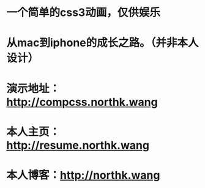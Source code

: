# 一个简单的css3动画，仅供娱乐
# 从mac到iphone的成长之路。（并非本人设计）
# 演示地址：http://compcss.northk.wang
# 本人主页：http://resume.northk.wang
# 本人博客：http://northk.wang